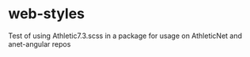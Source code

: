 # web-styles
Test of using Athletic7.3.scss in a package for usage on AthleticNet and anet-angular repos
